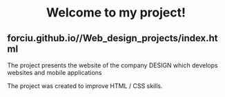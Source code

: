 <h1 align="center">Welcome to my project!</h1>

<h2> forciu.github.io//Web_design_projects/index.html </h2>

The project presents the website of the company DESIGN which develops websites and mobile applications

The project was created to improve HTML / CSS skills.
